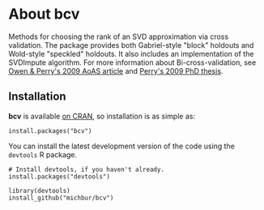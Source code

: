 # About bcv

Methods for choosing the rank of an SVD approximation via cross validation.  The package provides both Gabriel-style "block" holdouts and Wold-style "speckled" holdouts.  It also includes an implementation of the SVDImpute algorithm.  For more information about Bi-cross-validation, see [Owen & Perry's 2009 AoAS article](https://arxiv.org/abs/0908.2062) and [Perry's 2009 PhD thesis](https://arxiv.org/abs/0909.3052).

Installation
------------

**bcv** is available [on CRAN](https://cran.r-project.org/package=bcv), so installation is as simple as:

```
install.packages("bcv")
```

You can install the latest development version of the code using the `devtools` R package.

```
# Install devtools, if you haven't already.
install.packages("devtools")

library(devtools)
install_github("michbur/bcv")
```